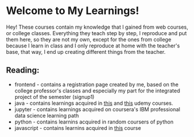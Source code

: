 # Welcome to My Learnings!

Hey! These courses contain my knowledge that I gained from web courses, or college classes. Everything they teach step by step, I reproduce and put them here, so they are not my own, except for the ones from college because I learn in class and I only reproduce at home with the teacher's base, that way, I end up creating different things from the teacher.

## Reading:
* frontend - contains a registration page created by me, based on the college professor's classes and especially my part for the integrated project of the semester (signup1)
* java - contains learnings acquired in <a href="https://www.udemy.com/course/programacao-java-para-iniciantes/learn/lecture/22381038?start=1#overview">this</a> and <a href="https://www.udemy.com/course/introducao-ao-java-e-orientacao-a-objetos/">this</a> udemy courses.
* jupyter - contains learnings acquired on coursera's IBM professional data science learning path
* python - contains learnins acquired in random coursers of python
* javascript - contains learnins acquired in <a href="https://ibm-learning.udemy.com/course/curso-web/">this</a> course
